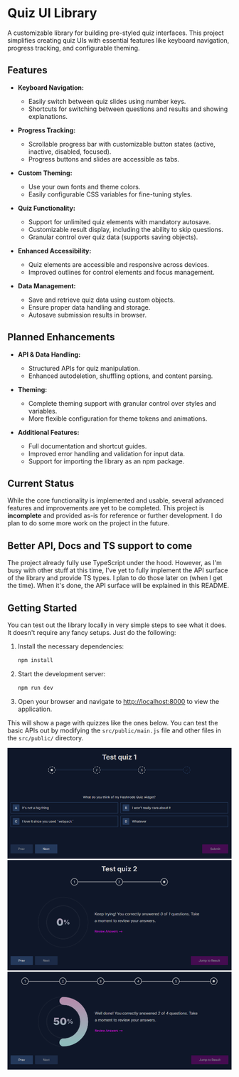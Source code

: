 # Quiz UI Library

A customizable library for building pre-styled quiz interfaces. This project
simplifies creating quiz UIs with essential features like keyboard navigation,
progress tracking, and configurable theming.

## Features

- **Keyboard Navigation:**

  - Easily switch between quiz slides using number keys.
  - Shortcuts for switching between questions and results and showing
    explanations.

- **Progress Tracking:**

  - Scrollable progress bar with customizable button states (active, inactive,
    disabled, focused).
  - Progress buttons and slides are accessible as tabs.

- **Custom Theming:**

  - Use your own fonts and theme colors.
  - Easily configurable CSS variables for fine-tuning styles.

- **Quiz Functionality:**

  - Support for unlimited quiz elements with mandatory autosave.
  - Customizable result display, including the ability to skip questions.
  - Granular control over quiz data (supports saving objects).

- **Enhanced Accessibility:**

  - Quiz elements are accessible and responsive across devices.
  - Improved outlines for control elements and focus management.

- **Data Management:**
  - Save and retrieve quiz data using custom objects.
  - Ensure proper data handling and storage.
  - Autosave submission results in browser.

## Planned Enhancements

- **API & Data Handling:**

  - Structured APIs for quiz manipulation.
  - Enhanced autodeletion, shuffling options, and content parsing.

- **Theming:**

  - Complete theming support with granular control over styles and variables.
  - More flexible configuration for theme tokens and animations.

- **Additional Features:**
  - Full documentation and shortcut guides.
  - Improved error handling and validation for input data.
  - Support for importing the library as an npm package.

## Current Status

While the core functionality is implemented and usable, several advanced
features and improvements are yet to be completed. This project is
**incomplete** and provided as-is for reference or further development. I do
plan to do some more work on the project in the future.

## Better API, Docs and TS support to come

The project already fully use TypeScript under the hood. However, as I'm busy
with other stuff at this time, I've yet to fully implement the API surface of
the library and provide TS types. I plan to do those later on (when I get the
time). When it's done, the API surface will be explained in this README.

## Getting Started

You can test out the library locally in very simple steps to see what it does.
It doesn't require any fancy setups. Just do the following:

1. Install the necessary dependencies:
   ```bash
   npm install
   ```
2. Start the development server:
   ```bash
   npm run dev
   ```
3. Open your browser and navigate to
   [http://localhost:8000](http://localhost:8000) to view the application.

This will show a page with quizzes like the ones below. You can test the basic
APIs out by modifying the `src/public/main.js` file and other files in the
`src/public/` directory.

![Quiz 1](./images/quiz-1.png)
![Quiz 2](./images/quiz-2.png)
![Quiz 3](./images/quiz-3.png)
